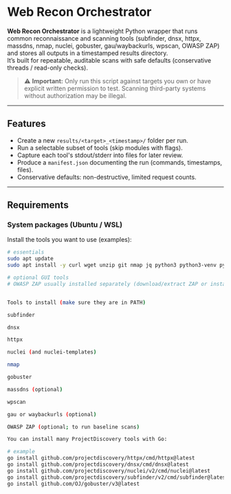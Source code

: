 # Web Recon Orchestrator

**Web Recon Orchestrator** is a lightweight Python wrapper that runs common reconnaissance and scanning tools (subfinder, dnsx, httpx, massdns, nmap, nuclei, gobuster, gau/waybackurls, wpscan, OWASP ZAP) and stores all outputs in a timestamped results directory.  
It’s built for repeatable, auditable scans with safe defaults (conservative threads / read-only checks).

> ⚠️ **Important:** Only run this script against targets you own or have explicit written permission to test. Scanning third-party systems without authorization may be illegal.

---

## Features
- Create a new `results/<target>_<timestamp>/` folder per run.
- Run a selectable subset of tools (skip modules with flags).
- Capture each tool's stdout/stderr into files for later review.
- Produce a `manifest.json` documenting the run (commands, timestamps, files).
- Conservative defaults: non-destructive, limited request counts.

---

## Requirements

### System packages (Ubuntu / WSL)
Install the tools you want to use (examples):
```bash
# essentials
sudo apt update
sudo apt install -y curl wget unzip git nmap jq python3 python3-venv python3-dev build-essential

# optional GUI tools
# OWASP ZAP usually installed separately (download/extract ZAP or install via package manager)


Tools to install (make sure they are in PATH)

subfinder

dnsx

httpx

nuclei (and nuclei-templates)

nmap

gobuster

massdns (optional)

wpscan

gau or waybackurls (optional)

OWASP ZAP (optional; to run baseline scans)

You can install many ProjectDiscovery tools with Go:

# example
go install github.com/projectdiscovery/httpx/cmd/httpx@latest
go install github.com/projectdiscovery/dnsx/cmd/dnsx@latest
go install github.com/projectdiscovery/nuclei/v2/cmd/nuclei@latest
go install github.com/projectdiscovery/subfinder/v2/cmd/subfinder@latest
go install github.com/OJ/gobuster/v3@latest
